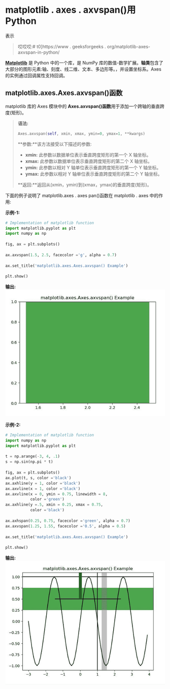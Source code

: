 # matplotlib . axes . axvspan()用 Python

表示

> 哎哎哎:# t0]https://www . geeksforgeeks . org/matplotlib-axes-axvspan-in-python/

**[Matplotlib](https://www.geeksforgeeks.org/python-introduction-matplotlib/)** 是 Python 中的一个库，是 NumPy 库的数值-数学扩展。**轴类**包含了大部分的图形元素:轴、刻度、线二维、文本、多边形等。，并设置坐标系。Axes 的实例通过回调属性支持回调。

## matplotlib.axes.Axes.axvspan()函数

matplotlib 库的 Axes 模块中的 **Axes.axvspan()函数**用于添加一个跨轴的垂直跨度(矩形)。

> **语法:**
> 
> ```py
> Axes.axvspan(self, xmin, xmax, ymin=0, ymax=1, **kwargs)
> ```
> 
> **参数:**该方法接受以下描述的参数:
> 
> *   **xmin:** 此参数以数据单位表示垂直跨度矩形的第一个 X 轴坐标。
> *   **xmax:** 此参数以数据单位表示垂直跨度矩形的第二个 X 轴坐标。
> *   **ymin:** 此参数以相对 Y 轴单位表示垂直跨度矩形的第一个 Y 轴坐标。
> *   **ymax:** 此参数以相对 Y 轴单位表示垂直跨度矩形的第二个 Y 轴坐标。
> 
> **返回:**返回从(xmin，ymin)到(xmax，ymax)的垂直跨度(矩形)。

下面的例子说明了 matplotlib.axes . axes pan()函数在 matplotlib . axes 中的作用:

**示例-1:**

```py
# Implementation of matplotlib function
import matplotlib.pyplot as plt
import numpy as np

fig, ax = plt.subplots()

ax.axvspan(1.5, 2.5, facecolor ='g', alpha = 0.7)

ax.set_title('matplotlib.axes.Axes.axvspan() Example')

plt.show()
```

**输出:**
![](img/f0c63d7d48e0f8780dfcccc3f1d2a2d9.png)

**示例-2:**

```py
# Implementation of matplotlib function
import numpy as np
import matplotlib.pyplot as plt

t = np.arange(-3, 4, .1)
s = np.sin(np.pi * t)

fig, ax = plt.subplots()
ax.plot(t, s, color ='black')
ax.axhline(y = 1, color ='black')
ax.axvline(x = 1, color ='black')
ax.axvline(x = 0, ymin = 0.75, linewidth = 8,
           color ='green')
ax.axhline(y =.5, xmin = 0.25, xmax = 0.75,
           color ='black')

ax.axhspan(0.25, 0.75, facecolor ='green', alpha = 0.7)
ax.axvspan(1.25, 1.55, facecolor ='0.5', alpha = 0.5)

ax.set_title('matplotlib.axes.Axes.axvspan() Example')

plt.show()
```

**输出:**
![](img/49c8b3f42caf287c38f91d14ed3c384d.png)